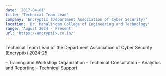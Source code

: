 ```yaml
---
date: '2017-04-01'
title: 'Technical Team Lead'
company: 'Encryptix (Department Association of Cyber Security)'
location: 'Dr. Mahalingam College of Engineering and Technology'
range: 'August 2024 - Present'
url: 'https://encryptix.co.in/'
---
```


Technical Team Lead of the Department Association of Cyber Security (Encryptix) 2024-25

– Training and Workshop Organization
– Technical Consultation
– Analytics and Reporting
– Technical Support
